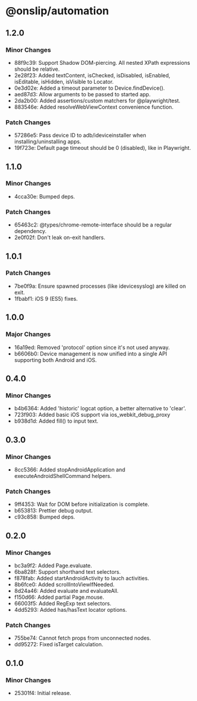 # @onslip/automation

## 1.2.0

### Minor Changes

- 88f9c39: Support Shadow DOM-piercing. All nested XPath expressions should be relative.
- 2e28f23: Added textContent, isChecked, isDisabled, isEnabled, isEditable, isHidden, isVisible to Locator.
- 0e3d02e: Added a timeout parameter to Device.findDevice().
- aed87d3: Allow arguments to be passed to started app.
- 2da2b00: Added assertions/custom matchers for @playwright/test.
- 883546e: Added resolveWebViewContext convenience function.

### Patch Changes

- 57286e5: Pass device ID to adb/ideviceinstaller when installing/uninstalling apps.
- 19f723e: Default page timeout should be 0 (disabled), like in Playwright.

## 1.1.0

### Minor Changes

- 4cca30e: Bumped deps.

### Patch Changes

- 65463c2: @types/chrome-remote-interface should be a regular dependency.
- 2e0f02f: Don't leak on-exit handlers.

## 1.0.1

### Patch Changes

- 7be0f9a: Ensure spawned processes (like idevicesyslog) are killed on exit.
- 1fbabf1: iOS 9 (ES5) fixes.

## 1.0.0

### Major Changes

- 16a19ed: Removed 'protocol' option since it's not used anyway.
- b6606b0: Device management is now unified into a single API supporting both Android and iOS.

## 0.4.0

### Minor Changes

- b4b6364: Added 'historic' logcat option, a better alternative to 'clear'.
- 723f903: Added basic iOS support via ios_webkit_debug_proxy
- b938d1d: Added fill() to input text.

## 0.3.0

### Minor Changes

- 8cc5366: Added stopAndroidApplication and executeAndroidShellCommand helpers.

### Patch Changes

- 9ff4353: Wait for DOM before initialization is complete.
- b653813: Prettier debug output.
- c93c858: Bumped deps.

## 0.2.0

### Minor Changes

- bc3a9f2: Added Page.evaluate.
- 6ba828f: Support shorthand text selectors.
- f878fab: Added startAndroidActivity to lauch activities.
- 8b6fce0: Added scrollIntoViewIfNeeded.
- 8d24a46: Added evaluate and evaluateAll.
- f150d66: Added partial Page.mouse.
- 66003f5: Added RegExp text selectors.
- 4dd5293: Added has/hasText locator options.

### Patch Changes

- 755be74: Cannot fetch props from unconnected nodes.
- dd95272: Fixed isTarget calculation.

## 0.1.0

### Minor Changes

- 25301f4: Initial release.
